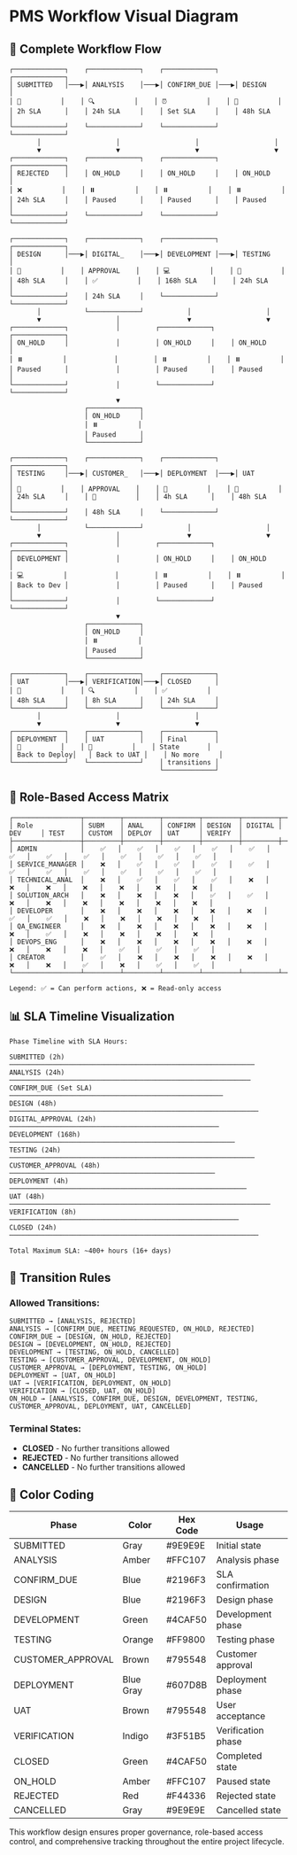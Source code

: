 # PMS Workflow Visual Diagram

## 🔄 Complete Workflow Flow

```
┌─────────────┐    ┌─────────────┐    ┌─────────────┐    ┌─────────────┐
│ SUBMITTED   │───▶│ ANALYSIS    │───▶│ CONFIRM_DUE │───▶│ DESIGN      │
│ 📝          │    │ 🔍          │    │ ⏰          │    │ 🎨          │
│ 2h SLA      │    │ 24h SLA     │    │ Set SLA     │    │ 48h SLA     │
└─────────────┘    └─────────────┘    └─────────────┘    └─────────────┘
       │                   │                   │                   │
       ▼                   ▼                   ▼                   ▼
┌─────────────┐    ┌─────────────┐    ┌─────────────┐    ┌─────────────┐
│ REJECTED    │    │ ON_HOLD     │    │ ON_HOLD     │    │ ON_HOLD     │
│ ❌          │    │ ⏸️          │    │ ⏸️          │    │ ⏸️          │
│ 24h SLA     │    │ Paused      │    │ Paused      │    │ Paused      │
└─────────────┘    └─────────────┘    └─────────────┘    └─────────────┘

┌─────────────┐    ┌─────────────┐    ┌─────────────┐    ┌─────────────┐
│ DESIGN      │───▶│ DIGITAL_    │───▶│ DEVELOPMENT │───▶│ TESTING     │
│ 🎨          │    │ APPROVAL    │    │ 💻          │    │ 🧪          │
│ 48h SLA     │    │ ✅          │    │ 168h SLA    │    │ 24h SLA     │
└─────────────┘    │ 24h SLA     │    └─────────────┘    └─────────────┘
       │           └─────────────┘           │                   │
       ▼                   │                 ▼                   ▼
┌─────────────┐            │         ┌─────────────┐    ┌─────────────┐
│ ON_HOLD     │            │         │ ON_HOLD     │    │ ON_HOLD     │
│ ⏸️          │            │         │ ⏸️          │    │ ⏸️          │
│ Paused      │            │         │ Paused      │    │ Paused      │
└─────────────┘            │         └─────────────┘    └─────────────┘
                           ▼
                   ┌─────────────┐
                   │ ON_HOLD     │
                   │ ⏸️          │
                   │ Paused      │
                   └─────────────┘

┌─────────────┐    ┌─────────────┐    ┌─────────────┐    ┌─────────────┐
│ TESTING     │───▶│ CUSTOMER_   │───▶│ DEPLOYMENT  │───▶│ UAT         │
│ 🧪          │    │ APPROVAL    │    │ 🚀          │    │ 👥          │
│ 24h SLA     │    │ 👥          │    │ 4h SLA      │    │ 48h SLA     │
└─────────────┘    │ 48h SLA     │    └─────────────┘    └─────────────┘
       │           └─────────────┘           │                   │
       ▼                   │                 ▼                   ▼
┌─────────────┐            │         ┌─────────────┐    ┌─────────────┐
│ DEVELOPMENT │            │         │ ON_HOLD     │    │ ON_HOLD     │
│ 💻          │            │         │ ⏸️          │    │ ⏸️          │
│ Back to Dev │            │         │ Paused      │    │ Paused      │
└─────────────┘            │         └─────────────┘    └─────────────┘
                           ▼
                   ┌─────────────┐
                   │ ON_HOLD     │
                   │ ⏸️          │
                   │ Paused      │
                   └─────────────┘

┌─────────────┐    ┌─────────────┐    ┌─────────────┐
│ UAT         │───▶│ VERIFICATION│───▶│ CLOSED      │
│ 👥          │    │ 🔍          │    │ ✅          │
│ 48h SLA     │    │ 8h SLA      │    │ 24h SLA     │
└─────────────┘    └─────────────┘    └─────────────┘
       │                   │                   │
       ▼                   ▼                   ▼
┌─────────────┐    ┌─────────────┐    ┌─────────────┐
│ DEPLOYMENT  │    │ UAT         │    │ Final       │
│ 🚀          │    │ 👥          │    │ State       │
│ Back to Deploy│   │ Back to UAT │    │ No more     │
└─────────────┘    └─────────────┘    │ transitions │
                                      └─────────────┘
```

## 🎯 Role-Based Access Matrix

```
┌─────────────────┬─────────┬─────────┬─────────┬─────────┬─────────┬─────────┬─────────┬─────────┬─────────┬─────────┬─────────┐
│ Role            │ SUBM    │ ANAL    │ CONFIRM │ DESIGN  │ DIGITAL │ DEV     │ TEST    │ CUSTOM  │ DEPLOY  │ UAT     │ VERIFY  │
├─────────────────┼─────────┼─────────┼─────────┼─────────┼─────────┼─────────┼─────────┼─────────┼─────────┼─────────┼─────────┤
│ ADMIN           │    ✅   │    ✅   │    ✅   │    ✅   │    ✅   │    ✅   │    ✅   │    ✅   │    ✅   │    ✅   │    ✅   │
│ SERVICE_MANAGER │    ❌   │    ✅   │    ✅   │    ✅   │    ✅   │    ✅   │    ✅   │    ✅   │    ✅   │    ✅   │    ✅   │
│ TECHNICAL_ANAL  │    ❌   │    ✅   │    ✅   │    ✅   │    ❌   │    ❌   │    ❌   │    ❌   │    ❌   │    ❌   │    ❌   │
│ SOLUTION_ARCH   │    ❌   │    ❌   │    ❌   │    ✅   │    ✅   │    ❌   │    ❌   │    ❌   │    ❌   │    ❌   │    ❌   │
│ DEVELOPER       │    ❌   │    ❌   │    ❌   │    ❌   │    ❌   │    ✅   │    ✅   │    ❌   │    ❌   │    ❌   │    ❌   │
│ QA_ENGINEER     │    ❌   │    ❌   │    ❌   │    ❌   │    ❌   │    ❌   │    ✅   │    ❌   │    ❌   │    ❌   │    ❌   │
│ DEVOPS_ENG      │    ❌   │    ❌   │    ❌   │    ❌   │    ❌   │    ❌   │    ❌   │    ❌   │    ✅   │    ✅   │    ✅   │
│ CREATOR         │    ✅   │    ❌   │    ❌   │    ❌   │    ❌   │    ❌   │    ❌   │    ✅   │    ❌   │    ✅   │    ✅   │
└─────────────────┴─────────┴─────────┴─────────┴─────────┴─────────┴─────────┴─────────┴─────────┴─────────┴─────────┴─────────┘

Legend: ✅ = Can perform actions, ❌ = Read-only access
```

## 📊 SLA Timeline Visualization

```
Phase Timeline with SLA Hours:

SUBMITTED (2h) ──────────────────────────────────────────────────────────────
ANALYSIS (24h) ─────────────────────────────────────────────────────────────
CONFIRM_DUE (Set SLA) ──────────────────────────────────────────────────────
DESIGN (48h) ───────────────────────────────────────────────────────────────
DIGITAL_APPROVAL (24h) ─────────────────────────────────────────────────────
DEVELOPMENT (168h) ─────────────────────────────────────────────────────────
TESTING (24h) ──────────────────────────────────────────────────────────────
CUSTOMER_APPROVAL (48h) ────────────────────────────────────────────────────
DEPLOYMENT (4h) ────────────────────────────────────────────────────────────
UAT (48h) ──────────────────────────────────────────────────────────────────
VERIFICATION (8h) ──────────────────────────────────────────────────────────
CLOSED (24h) ───────────────────────────────────────────────────────────────

Total Maximum SLA: ~400+ hours (16+ days)
```

## 🔄 Transition Rules

### **Allowed Transitions:**
```
SUBMITTED → [ANALYSIS, REJECTED]
ANALYSIS → [CONFIRM_DUE, MEETING_REQUESTED, ON_HOLD, REJECTED]
CONFIRM_DUE → [DESIGN, ON_HOLD, REJECTED]
DESIGN → [DEVELOPMENT, ON_HOLD, REJECTED]
DEVELOPMENT → [TESTING, ON_HOLD, CANCELLED]
TESTING → [CUSTOMER_APPROVAL, DEVELOPMENT, ON_HOLD]
CUSTOMER_APPROVAL → [DEPLOYMENT, TESTING, ON_HOLD]
DEPLOYMENT → [UAT, ON_HOLD]
UAT → [VERIFICATION, DEPLOYMENT, ON_HOLD]
VERIFICATION → [CLOSED, UAT, ON_HOLD]
ON_HOLD → [ANALYSIS, CONFIRM_DUE, DESIGN, DEVELOPMENT, TESTING, CUSTOMER_APPROVAL, DEPLOYMENT, UAT, CANCELLED]
```

### **Terminal States:**
- **CLOSED** - No further transitions allowed
- **REJECTED** - No further transitions allowed  
- **CANCELLED** - No further transitions allowed

## 🎨 Color Coding

| Phase | Color | Hex Code | Usage |
|-------|-------|----------|-------|
| SUBMITTED | Gray | #9E9E9E | Initial state |
| ANALYSIS | Amber | #FFC107 | Analysis phase |
| CONFIRM_DUE | Blue | #2196F3 | SLA confirmation |
| DESIGN | Blue | #2196F3 | Design phase |
| DEVELOPMENT | Green | #4CAF50 | Development phase |
| TESTING | Orange | #FF9800 | Testing phase |
| CUSTOMER_APPROVAL | Brown | #795548 | Customer approval |
| DEPLOYMENT | Blue Gray | #607D8B | Deployment phase |
| UAT | Brown | #795548 | User acceptance |
| VERIFICATION | Indigo | #3F51B5 | Verification phase |
| CLOSED | Green | #4CAF50 | Completed state |
| ON_HOLD | Amber | #FFC107 | Paused state |
| REJECTED | Red | #F44336 | Rejected state |
| CANCELLED | Gray | #9E9E9E | Cancelled state |

This workflow design ensures proper governance, role-based access control, and comprehensive tracking throughout the entire project lifecycle.
